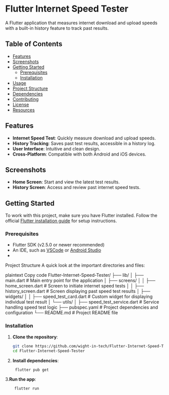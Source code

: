 # Flutter Internet Speed Tester

A Flutter application that measures internet download and upload speeds with a built-in history feature to track past results.

## Table of Contents
- [Features](#features)
- [Screenshots](#screenshots)
- [Getting Started](#getting-started)
  - [Prerequisites](#prerequisites)
  - [Installation](#installation)
- [Usage](#usage)
- [Project Structure](#project-structure)
- [Dependencies](#dependencies)
- [Contributing](#contributing)
- [License](#license)
- [Resources](#resources)

## Features
- **Internet Speed Test**: Quickly measure download and upload speeds.
- **History Tracking**: Saves past test results, accessible in a history log.
- **User Interface**: Intuitive and clean design.
- **Cross-Platform**: Compatible with both Android and iOS devices.

## Screenshots
<!-- Include paths to screenshots or sample images -->
- **Home Screen**: Start and view the latest test results.
- **History Screen**: Access and review past internet speed tests.

## Getting Started
To work with this project, make sure you have Flutter installed. Follow the official [Flutter installation guide](https://docs.flutter.dev/get-started/install) for setup instructions.

### Prerequisites
- Flutter SDK (v2.5.0 or newer recommended)
- An IDE, such as [VSCode](https://code.visualstudio.com/) or [Android Studio](https://developer.android.com/studio)
- 


Project Structure
A quick look at the important directories and files:

plaintext
Copy code
Flutter-Internet-Speed-Tester/
├── lib/
│   ├── main.dart                # Main entry point for the application
│   ├── screens/
│   │   ├── home_screen.dart      # Screen to initiate internet speed tests
│   │   ├── history_screen.dart   # Screen displaying past speed test results
│   ├── widgets/
│   │   ├── speed_test_card.dart  # Custom widget for displaying individual test result
│   └── utils/
│       ├── speed_test_service.dart # Service handling speed test logic
├── pubspec.yaml                 # Project dependencies and configuration
└── README.md                    # Project README file

### Installation
1. **Clone the repository**:
   ```bash
   git clone https://github.com/wight-in-tech/Flutter-Internet-Speed-Tester.git
   cd Flutter-Internet-Speed-Tester

2. **Install dependencies**:

   ```bash
    flutter pub get
3.**Run the app**:
  ```bash
      flutter run



